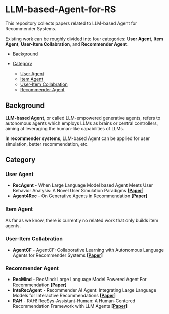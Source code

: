 # LLM-based-Agent-for-RS
This repository collects papers related to LLM-based Agent for Recommender Systems.

Existing work can be roughly divided into four categories: **User Agent**, **Item Agent**, **User-Item Collabration**, and **Recommender Agent**.

- [Background](#background)

- [Category](#category)

  - [User Agent](#user-agent)
  - [Item Agent](#item-agent)
  - [User-Item Collabration](#user-item-collabration)
  - [Recommender Agent](#recommender-agent)

  

## Background

**LLM-based Agent**, or called LLM-empowered generative agents, refers to autonomous agents which employs LLMs as brains or central controllers, aiming at leveraging the human-like capabilities of LLMs. 

**In recommender systems**, LLM-based Agent can be applied for user simulation, better recommendation, etc.



## Category

### User Agent

- **RecAgent** - When Large Language Model based Agent Meets User Behavior Analysis: A Novel User Simulation Paradigms **[[Paper](https://arxiv.org/abs/2306.02552)]**
- **Agent4Rec** - On Generative Agents in Recommendation **[[Paper](https://arxiv.org/abs/2310.10108)]**



### Item Agent

As far as we know, there is currently no related work that only builds item agents.



### User-Item Collabration

-	**AgentCF** - AgentCF: Collaborative Learning with Autonomous Language Agents for Recommender Systems **[[Paper](https://arxiv.org/abs/2310.09233)]**



### Recommender Agent

- **RecMind** - RecMind: Large Language Model Powered Agent For Recommendation **[[Paper](https://arxiv.org/abs/2308.14296)]**
- **InteRecAgent** - Recommender AI Agent: Integrating Large Language Models for Interactive Recommendations **[[Paper](https://arxiv.org/abs/2308.16505)]**
- **RAH** - RAH! RecSys-Assistant-Human: A Human-Centered Recommendation Framework with LLM Agents **[[Paper](https://arxiv.org/abs/2308.09904)]**

